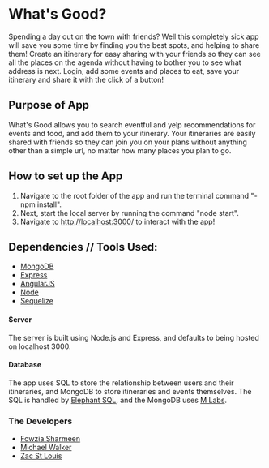 # What's Good?

Spending a day out on the town with friends? Well this completely sick app will save you some time by finding you the best spots, and helping to share them! Create an itinerary for easy sharing with your friends so they can see all the places on the agenda without having to bother you to see what address is next. Login, add some events and places to eat, save your itinerary and share it with the click of a button!

## Purpose of App

What's Good allows you to search eventful and yelp recommendations for events and food, and add them to your itinerary. Your itineraries are easily shared with friends so they can join you on your plans without anything other than a simple url, no matter how many places you plan to go.

## How to set up the App

1. Navigate to the root folder of the app and run the terminal command "-npm install".
2. Next, start the local server by running the command "node start".
3. Navigate to [http://localhost:3000/](http://localhost:3000/) to interact with the app!

## Dependencies // Tools Used:
* [MongoDB](https://www.mongodb.com/)
* [Express](http://expressjs.com/)
* [AngularJS](https://angularjs.org/)
* [Node](https://nodejs.org/en/)
* [Sequelize](http://docs.sequelizejs.com/)

#### Server
The server is built using Node.js and Express, and defaults to being hosted on localhost 3000.

#### Database
The app uses SQL to store the relationship between users and their itineraries, and MongoDB to store itineraries and events themselves. The SQL is handled by [Elephant SQL](https://www.elephantsql.com/), and the MongoDB uses [M Labs](https://mlab.com/).

### The Developers

* [Fowzia Sharmeen](https://github.com/fowziasharmeen)
* [Michael Walker](https://github.com/mdubbpro)
* [Zac St Louis](https://github.com/MrStLouis)